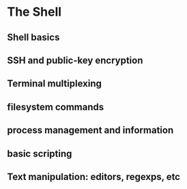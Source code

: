 # The Shell

## Shell basics
## SSH and public-key encryption
## Terminal multiplexing
## filesystem commands
## process management and information
## basic scripting
## Text manipulation: editors, regexps, etc
